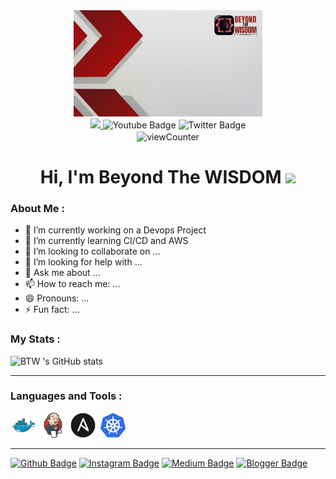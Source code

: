 <!-- ### Hi there 👋 -->

<div align="center">
 <img src="https://github.com/emreduman3146/emreduman3146/blob/main/BTW_Background.jpg" width="60%" height="60%" >
</div>



 <div id="badges" align="center">
    <a href="https://www.linkedin.com/in/emredumann/">
      <img src="https://img.shields.io/badge/LinkedIn-blue?logo=linkedin&logoColor=white&style=for-the-badge" >
    </a>
    <img src="https://img.shields.io/badge/YouTube-red?style=for-the-badge&logo=youtube&logoColor=white" alt="Youtube Badge"/>
    <img src="https://img.shields.io/badge/Twitter-blue?style=for-the-badge&logo=twitter&logoColor=white" alt="Twitter Badge"/>
</div>
 <div id="badges" align="center">
    <img align="center" src="https://komarev.com/ghpvc/?username=emryduman&style=flat-square&color=blue" alt="viewCounter"/>
</div>
<h1 align="center">
     Hi, I'm Beyond The WISDOM <img src="https://media.giphy.com/media/hvRJCLFzcasrR4ia7z/giphy.gif" width="30px"/>
</h1>

###  About Me :


- 🔭 I’m currently working on a Devops Project 
- 🌱 I’m currently learning CI/CD and AWS
- 👯 I’m looking to collaborate on ...
- 🤔 I’m looking for help with ...
- 💬 Ask me about ...
- 📫 How to reach me: ...
- 😄 Pronouns: ...
- ⚡ Fun fact: ...

<!--
![Github stats 1](https://github-readme-stats.vercel.app/api?username=emreduman3146&show_icons=true&theme=gradient) radical
-->
###  My Stats :

![BTW 's GitHub stats](https://github-readme-stats-r5-3600.vercel.app/api?username=emreduman3146&include_all_commits=true&count_private=true&show_icons=true&theme=radical&border_radius=50)


---

###  Languages and Tools :

<div>
       <img src="https://github.com/devicons/devicon/blob/master/icons/docker/docker-original.svg" title="Java" alt="Java" width="40" height="40"/>&nbsp;
  <img src="https://github.com/devicons/devicon/blob/master/icons/jenkins/jenkins-original.svg" title="Java" alt="Java" width="40" height="40"/>&nbsp;
  <img src="https://github.com/devicons/devicon/blob/master/icons/ansible/ansible-original.svg" title="Java" alt="Java" width="40" height="40"/>&nbsp;
  <img src="https://github.com/devicons/devicon/blob/master/icons/kubernetes/kubernetes-plain.svg" title="Java" alt="Java" width="40" height="40"/>&nbsp;
</div>

---

[![Github Badge](https://img.shields.io/badge/-Github-000?style=quare&labelColor=000&logo=Github&logoColor=white&link=link)](link) 
[![Instagram Badge](https://img.shields.io/badge/-Instagram-C13584?style=flat-quare&labelColor=C13584&logo=instagram&logoColor=white&link=link)](link) 
[![Medium Badge](https://img.shields.io/badge/-Medium-757575?style=flat-quare&labelColor=757575&logo=Medium&logoColor=white&link=link)](link) 
[![Blogger Badge](https://img.shields.io/badge/-Blogger-FF9800?style=flat-quare&labelColor=FF9800&logo=Blogger&logoColor=white&link=link)](link)

